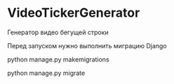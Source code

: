 # VideoTickerGenerator

Генератор видео бегущей строки

Перед запуском нужно выполнить миграцию Django

python manage.py makemigrations

python manage.py migrate
